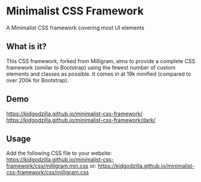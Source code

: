 # Minimalist CSS Framework
A Minimalist CSS framework covering most UI elements

## What is it?

This CSS framework, forked from Milligram, aims to provide a complete CSS framework (similar to Bootstrap) using the fewest number of custom elements and classes as possible. It comes in at 19k minified (compared to over 200k for Bootstrap).

## Demo

https://kidgodzilla.github.io/minimalist-css-framework/
https://kidgodzilla.github.io/minimalist-css-framework/dark/

## Usage
Add the following CSS file to your website:
https://kidgodzilla.github.io/minimalist-css-framework/css/milligram.min.css
or:
https://kidgodzilla.github.io/minimalist-css-framework/css/milligram.css
